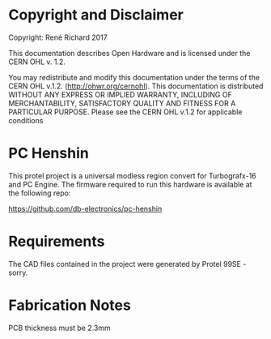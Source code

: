 # Copyright and Disclaimer
Copyright: René Richard 2017

This documentation describes Open Hardware and is licensed under the
CERN OHL v. 1.2.

You may redistribute and modify this documentation under the terms of the
CERN OHL v.1.2. (http://ohwr.org/cernohl). This documentation is distributed
WITHOUT ANY EXPRESS OR IMPLIED WARRANTY, INCLUDING OF
MERCHANTABILITY, SATISFACTORY QUALITY AND FITNESS FOR A
PARTICULAR PURPOSE. Please see the CERN OHL v.1.2 for applicable
conditions

# PC Henshin
This protel project is a universal modless region convert for Turbografx-16 and PC Engine. The firmware required to run this hardware is available at the following repo:

https://github.com/db-electronics/pc-henshin

# Requirements
The CAD files contained in the project were generated by Protel 99SE - sorry.

# Fabrication Notes
PCB thickness must be 2.3mm

